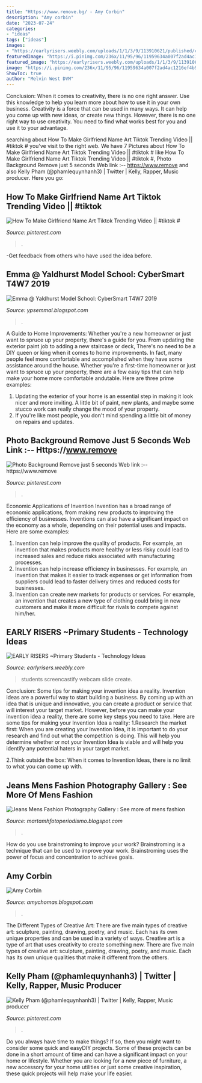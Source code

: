 ```yaml
---
title: "Https://www.remove.bg/ - Amy Corbin"
description: "Amy corbin"
date: "2023-07-24"
categories:
- "ideas"
tags: ["ideas"]
images:
- "https://earlyrisers.weebly.com/uploads/1/1/3/9/113910621/published/christoper-and-kids-at-los-vegas-removebg.png?1554745358"
featuredImage: "https://i.pinimg.com/236x/11/95/96/11959634a007f2ad4ac1216ef4b9cc48.jpg?nii=t"
featured_image: "https://earlyrisers.weebly.com/uploads/1/1/3/9/113910621/published/christoper-and-kids-at-los-vegas-removebg.png?1554745358"
image: "https://i.pinimg.com/236x/11/95/96/11959634a007f2ad4ac1216ef4b9cc48.jpg?nii=t"
ShowToc: true
author: "Melvin West DVM"
---
```



Conclusion: When it comes to creativity, there is no one right answer. Use this knowledge to help you learn more about how to use it in your own business.
Creativity is a force that can be used in many ways. It can help you come up with new ideas, or create new things. However, there is no one right way to use creativity. You need to find what works best for you and use it to your advantage.

	

		
searching about How To Make Girlfriend Name Art Tiktok Trending Video || #tiktok # you've visit to the right web. We have 7 Pictures about How To Make Girlfriend Name Art Tiktok Trending Video || #tiktok # like How To Make Girlfriend Name Art Tiktok Trending Video || #tiktok #, Photo Background Remove just 5 seconds Web link :-- https://www.remove and also Kelly Pham (@phamlequynhanh3) | Twitter | Kelly, Rapper, Music producer. Here you go:
		
    
## How To Make Girlfriend Name Art Tiktok Trending Video || #tiktok #

<img loading=lazy src="https://i.pinimg.com/236x/2d/09/23/2d09231d70f6d08199e9f4da26cb074a.jpg?nii=t" onerror="this.onerror=null;this.src='https://tse4.mm.bing.net/th?id=OIP.MVhXkJU4HOGapq_sFknrsAAAAA&amp;pid=15.1';" alt="How To Make Girlfriend Name Art Tiktok Trending Video || #tiktok #">

_Source: pinterest.com_

>. 

	

-Get feedback from others who have used the idea before.

    
## Emma @ Yaldhurst Model School: CyberSmart T4W7 2019

<img loading=lazy src="https://lh5.googleusercontent.com/proxy/LrGn7C1L_HNpp2GZyJNOAYiq8_F_0jZdIGu2XysDkwxBKI7pDTDD58VLsOQ1EIMxyPu3QvUYZTYoHf6zCsmQ6UqoJglcO5Yc-tFy5ZeG_JEAkEbtAf_cA1LpKQJMRqw0TncoXUpXssOnnh6t8keiuAaFIDNqLbo-_R4zS3LhBvUpHeYrg_M0aic6J2ByAlStB3x39Bl45DX-7RR1M3O5WA=w1200-h630-p-k-no-nu" onerror="this.onerror=null;this.src='https://tse4.mm.bing.net/th?id=OIP.BmAMWlAnXp25BzkYI6QkzAHaFO&amp;pid=15.1';" alt="Emma @ Yaldhurst Model School: CyberSmart T4W7 2019">

_Source: ypsemmal.blogspot.com_

>. 

	

A Guide to Home Improvements: Whether you're a new homeowner or just want to spruce up your property, there's a guide for you. From updating the exterior paint job to adding a new staircase or deck,
There's no need to be a DIY queen or king when it comes to home improvements. In fact, many people feel more comfortable and accomplished when they have some assistance around the house. Whether you're a first-time homeowner or just want to spruce up your property, there are a few easy tips that can help make your home more comfortable andutable. Here are three prime examples: 
1) Updating the exterior of your home is an essential step in making it look nicer and more inviting. A little bit of paint, new plants, and maybe some stucco work can really change the mood of your property. 
2) If you're like most people, you don't mind spending a little bit of money on repairs and updates.

    
## Photo Background Remove Just 5 Seconds Web Link :-- Https://www.remove

<img loading=lazy src="https://i.pinimg.com/736x/62/ab/b6/62abb6c56246c662d7b9a3e65283dac1.jpg" onerror="this.onerror=null;this.src='https://tse3.mm.bing.net/th?id=OIP.LGNa13-WJQsJTdUIIc1ETAHaEK&amp;pid=15.1';" alt="Photo Background Remove just 5 seconds Web link :-- https://www.remove">

_Source: pinterest.com_

>. 

	

Economic Applications of Invention
Invention has a broad range of economic applications, from making new products to improving the efficiency of businesses. Inventions can also have a significant impact on the economy as a whole, depending on their potential uses and impacts. Here are some examples: 
1. Invention can help improve the quality of products. For example, an invention that makes products more healthy or less risky could lead to increased sales and reduce risks associated with manufacturing processes. 
2. Invention can help increase efficiency in businesses. For example, an invention that makes it easier to track expenses or get information from suppliers could lead to faster delivery times and reduced costs for businesses. 
3. Invention can create new markets for products or services. For example, an invention that creates a new type of clothing could bring in new customers and make it more difficult for rivals to compete against him/her.

    
## EARLY RISERS ~Primary Students - Technology Ideas

<img loading=lazy src="https://earlyrisers.weebly.com/uploads/1/1/3/9/113910621/published/christoper-and-kids-at-los-vegas-removebg.png?1554745358" onerror="this.onerror=null;this.src='https://tse4.mm.bing.net/th?id=OIP.pNxsDPBED6OikJFWMC4e2AAAAA&amp;pid=15.1';" alt="EARLY RISERS ~Primary Students - Technology Ideas">

_Source: earlyrisers.weebly.com_

>students screencastify webcam slide create. 

	

Conclusion: Some tips for making your invention idea a reality.
Invention ideas are a powerful way to start building a business. By coming up with an idea that is unique and innovative, you can create a product or service that will interest your target market. However, before you can make your invention idea a reality, there are some key steps you need to take. Here are some tips for making your Invention Idea a reality:
1.Research the market first: When you are creating your Invention Idea, it is important to do your research and find out what the competition is doing. This will help you determine whether or not your Invention Idea is viable and will help you identify any potential haters in your target market.

2.Think outside the box: When it comes to Invention Ideas, there is no limit to what you can come up with.

    
## Jeans Mens Fashion Photography Gallery : See More Of Mens Fashion

<img loading=lazy src="https://i.pinimg.com/originals/22/07/60/2207607a2dab2e938deb5552532d3b2c.png" onerror="this.onerror=null;this.src='https://tse3.mm.bing.net/th?id=OIP.BpilTcMZ8snGpYBMOBjkiAHaHZ&amp;pid=15.1';" alt="Jeans Mens Fashion Photography Gallery : See more of mens fashion">

_Source: martamhfotoperiodismo.blogspot.com_

>. 

	

How do you use brainstroming to improve your work?
Brainstroming is a technique that can be used to improve your work. Brainstroming uses the power of focus and concentration to achieve goals.

    
## Amy Corbin

<img loading=lazy src="https://1.bp.blogspot.com/-g9PYGEUybnI/YAChJpfjTuI/AAAAAAAAPHw/jeSp4yWHzn8ZTvH7xnJOsPtKItAVaC06wCLcBGAsYHQ/s320/IMG_0444.jpeg" onerror="this.onerror=null;this.src='https://tse1.mm.bing.net/th?id=OIP.IbJjOp7uhNUOuE07XpJjmQAAAA&amp;pid=15.1';" alt="Amy Corbin">

_Source: amychomas.blogspot.com_

>. 

	

The Different Types of Creative Art: There are five main types of creative art: sculpture, painting, drawing, poetry, and music. Each has its own unique properties and can be used in a variety of ways.
Creative art is a type of art that uses creativity to create something new. There are five main types of creative art: sculpture, painting, drawing, poetry, and music. Each has its own unique qualities that make it different from the others.

    
## Kelly Pham (@phamlequynhanh3) | Twitter | Kelly, Rapper, Music Producer

<img loading=lazy src="https://i.pinimg.com/236x/11/95/96/11959634a007f2ad4ac1216ef4b9cc48.jpg?nii=t" onerror="this.onerror=null;this.src='https://tse4.mm.bing.net/th?id=OIP.K92ZnctvyjmhWCHKJ8m6cwAAAA&amp;pid=15.1';" alt="Kelly Pham (@phamlequynhanh3) | Twitter | Kelly, Rapper, Music producer">

_Source: pinterest.com_

>. 

	

Do you always have time to make things? If so, then you might want to consider some quick and easyDIY projects. Some of these projects can be done in a short amount of time and can have a significant impact on your home or lifestyle. Whether you are looking for a new piece of furniture, a new accessory for your home utilities or just some creative inspiration, these quick projects will help make your life easier.


